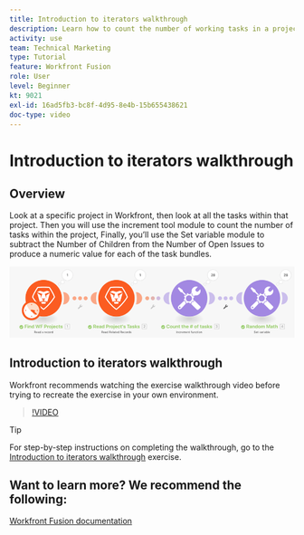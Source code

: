 ```yaml
---
title: Introduction to iterators walkthrough
description: Learn how to count the number of working tasks in a project, then calculate a value for each of the task bundles, all in [!DNL Adobe Workfront Fusion].
activity: use
team: Technical Marketing
type: Tutorial
feature: Workfront Fusion
role: User
level: Beginner
kt: 9021
exl-id: 16ad5fb3-bc8f-4d95-8e4b-15b655438621
doc-type: video
---
```

# Introduction to iterators walkthrough

## Overview

Look at a specific project in Workfront, then look at all the tasks within that project. Then you will use the increment tool module to count the number of tasks within the project, Finally, you’ll use the Set variable module to subtract the Number of Children from the Number of Open Issues to produce a numeric value for each of the task bundles.

![An image of the Fusion scenario](assets/iteration-and-aggregation-1.png)

## Introduction to iterators walkthrough

Workfront recommends watching the exercise walkthrough video before trying to recreate the exercise in your own environment.

>[!VIDEO](https://video.tv.adobe.com/v/335278/?quality=12&learn=on)

>[!TIP]
>
>For step-by-step instructions on completing the walkthrough, go to the [Introduction to iterators walkthrough](https://experienceleague.adobe.com/docs/workfront-learn/tutorials-workfront/fusion/exercises/introduction-to-iterators.html?lang=en) exercise.


## Want to learn more? We recommend the following:

[Workfront Fusion documentation](https://experienceleague.adobe.com/docs/workfront/using/adobe-workfront-fusion/workfront-fusion-2.html?lang=en)

